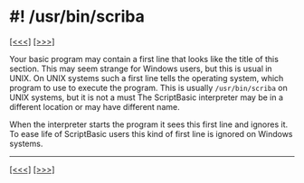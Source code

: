 # \#\! /usr/bin/scriba

[\[\<\<\<\]](ug_9.16.md) [\[\>\>\>\]](ug_9.18.md)

Your basic program may contain a first line that looks like the title of
this section. This may seem strange for Windows users, but this is usual
in UNIX. On UNIX systems such a first line tells the operating system,
which program to use to execute the program. This is usually
`/usr/bin/scriba` on UNIX systems, but it is not a must The ScriptBasic
interpreter may be in a different location or may have different name.

When the interpreter starts the program it sees this first line and
ignores it. To ease life of ScriptBasic users this kind of first line is
ignored on Windows systems.

-----

[\[\<\<\<\]](ug_9.16.md) [\[\>\>\>\]](ug_9.18.md)
